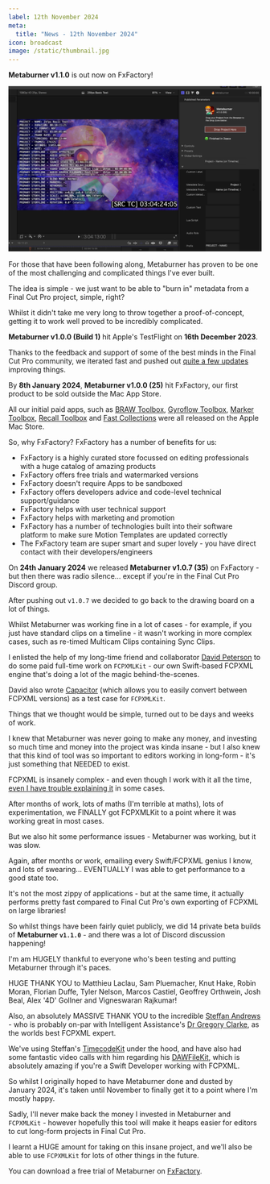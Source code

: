 ```yaml
---
label: 12th November 2024
meta:
  title: "News - 12th November 2024"
icon: broadcast
image: /static/thumbnail.jpg
---
```


**Metaburner v1.1.0** is out now on FxFactory!

![](/static/metaburner-v1-1-0.png)

For those that have been following along, Metaburner has proven to be one of the most challenging and complicated things I've ever built.

The idea is simple - we just want to be able to "burn in" metadata from a Final Cut Pro project, simple, right?

Whilst it didn't take me very long to throw together a proof-of-concept, getting it to work well proved to be incredibly complicated.

**Metaburner v1.0.0 (Build 1)** hit Apple's TestFlight on **16th December 2023**.

Thanks to the feedback and support of some of the best minds in the Final Cut Pro community, we iterated fast and pushed out [quite a few updates](https://metaburner.pro/release-notes/) improving things.

By **8th January 2024**, **Metaburner v1.0.0 (25)** hit FxFactory, our first product to be sold outside the Mac App Store.

All our initial paid apps, such as [BRAW Toolbox](https://brawtoolbox.fcp.cafe), [Gyroflow Toolbox](https://gyroflowtoolbox.fcp.cafe), [Marker Toolbox](https://markertoolbox.fcp.cafe), [Recall Toolbox](https://recalltoolbox.fcp.cafe) and [Fast Collections](https://fastcolletions.io) were all released on the Apple Mac Store.

So, why FxFactory? FxFactory has a number of benefits for us:

- FxFactory is a highly curated store focussed on editing professionals with a huge catalog of amazing products
- FxFactory offers free trials and watermarked versions
- FxFactory doesn't require Apps to be sandboxed
- FxFactory offers developers advice and code-level technical support/guidance
- FxFactory helps with user technical support
- FxFactory helps with marketing and promotion
- FxFactory has a number of technologies built into their software platform to make sure Motion Templates are updated correctly
- The FxFactory team are super smart and super lovely - you have direct contact with their developers/engineers

On **24th January 2024** we released **Metaburner v1.0.7 (35)** on FxFactory - but then there was radio silence... except if you're in the Final Cut Pro Discord group.

After pushing out `v1.0.7` we decided to go back to the drawing board on a lot of things.

Whilst Metaburner was working fine in a lot of cases - for example, if you just have standard clips on a timeline - it wasn't working in more complex cases, such as re-timed Multicam Clips containing Sync Clips.

I enlisted the help of my long-time friend and collaborator [David Peterson](https://github.com/randomeizer) to do some paid full-time work on `FCPXMLKit` - our own Swift-based FCPXML engine that's doing a lot of the magic behind-the-scenes.

David also wrote [Capacitor](https://capacitor.fcp.cafe) (which allows you to easily convert between FCPXML versions) as a test case for `FCPXMLKit`.

Things that we thought would be simple, turned out to be days and weeks of work.

I knew that Metaburner was never going to make any money, and investing so much time and money into the project was kinda insane - but I also knew that this kind of tool was so important to editors working in long-form - it's just something that NEEDED to exist.

FCPXML is insanely complex - and even though I work with it all the time, [even I have trouble explaining it](https://fcp.cafe/developers/fcpxml/#getting-source-timecode) in some cases.

After months of work, lots of maths (I'm terrible at maths), lots of experimentation, we FINALLY got FCPXMLKit to a point where it was working great in most cases.

But we also hit some performance issues - Metaburner was working, but it was slow.

Again, after months or work, emailing every Swift/FCPXML genius I know, and lots of swearing... EVENTUALLY I was able to get performance to a good state too.

It's not the most zippy of applications - but at the same time, it actually performs pretty fast compared to Final Cut Pro's own exporting of FCPXML on large libraries!

So whilst things have been fairly quiet publicly, we did 14 private beta builds of **Metaburner `v1.1.0`** - and there was a lot of Discord discussion happening!

I'm am HUGELY thankful to everyone who's been testing and putting Metaburner through it's paces.

HUGE THANK YOU to Matthieu Laclau, Sam Pluemacher, Knut Hake, Robin Moran, Florian Duffe, Tyler Nelson, Marcos Castiel, Geoffrey Orthwein, Josh Beal, Alex '4D' Gollner and Vigneswaran Rajkumar!

Also, an absolutely MASSIVE THANK YOU to the incredible [Steffan Andrews](https://github.com/orchetect) - who is probably on-par with Intelligent Assistance's [Dr Gregory Clarke](https://www.intelligentassistance.com/about-us/), as the worlds best FCPXML expert.

We've using Steffan's [TimecodeKit](https://github.com/orchetect/TimecodeKit) under the hood, and have also had some fantastic video calls with him regarding his [DAWFileKit](https://github.com/orchetect/DAWFileKit), which is absolutely amazing if you're a Swift Developer working with FCPXML.

So whilst I originally hoped to have Metaburner done and dusted by January 2024, it's taken until November to finally get it to a point where I'm mostly happy.

Sadly, I'll never make back the money I invested in Metaburner and `FCPXMLKit` - however hopefully this tool will make it heaps easier for editors to cut long-form projects in Final Cut Pro.

I learnt a HUGE amount for taking on this insane project, and we'll also be able to use `FCPXMLKit` for lots of other things in the future.

You can download a free trial of Metaburner on [FxFactory](https://fxfactory.com/info/metaburner/).